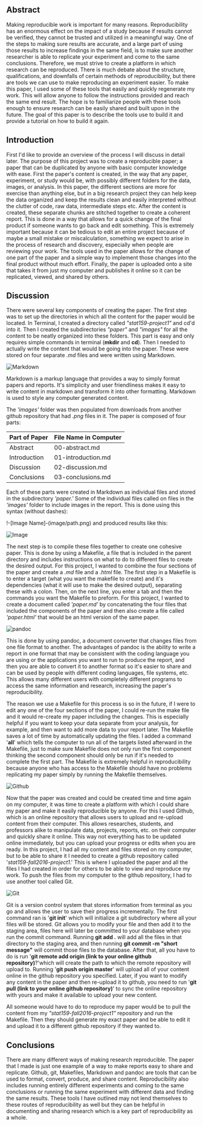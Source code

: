 ## Abstract

Making reproducible work is important for many reasons. Reproducibility has an enormous effect on the impact of a study because if results cannot be verified, they cannot be trusted and utilized in a meaningful way. One of the steps to making sure results are accurate, and a large part of using those results to increase findings in the same field, is to make sure another researcher is able to replicate your experiment and come to the same conclusions. Therefore, we must strive to create a platform in which research can be reproduced. There is much debate about the structure, qualifications, and downfalls of certain methods of reproducibility, but there are tools we can use to make reproducing an experiment easier. To make this paper, I used some of these tools that easily and quickly regenerate my work. This will allow anyone to follow the instructions provided and reach the same end result. The hope is to familiarize people with these tools enough to ensure research can be easily shared and built upon in the future. The goal of this paper is to describe the tools use to build it and provide a tutorial on how to build it again.

## Introduction

First I'd like to provide an overview of the process I will discuss in detail later. The purpose of this project was to create a reproducible paper; a paper that can be duplicated by anyone with basic computer knowledge with ease. First the paper's content is created, in the way that any paper, experiment, or study would be, with possibly different folders for the data, images, or analysis. In this paper, the different sections are more for exercise than anything else, but in a big research project they can help keep the data organized and keep the results clean and easily interpreted without the clutter of code, raw data, intermediate steps etc. After the content is created, these separate chunks are stitched together to create a coherent report. This is done in a way that allows for a quick change of the final product if someone wants to go back and edit something. This is extremely important because it can be tedious to edit an entire project because of maybe a small mistake or miscalculation, something we expect to arise in the process of research and discovery, especially when people are reviewing your work. The tools used in the paper allows for the change of one part of the paper and a simple way to implement those changes into the final product without much effort. Finally, the paper is uploaded onto a site that takes it from just my computer and publishes it online so it can be replicated, viewed, and shared by others. 

## Discussion 

There were several key components of creating the paper. The first step was to set up the directories in which all the content for the paper would be located. In Terminal, I created a directory called *"stat159-project1"* and cd'd into it. Then I created the subdirectories *"paper"* and *"images"* for all the content to be neatly organized into these folders. This part is easy and only requires simple commands in terminal (**mkdir** and **cd**). Then I needed to actually write the content that would be going into the paper. These were stored on four separate *.md* files and were written using Markdown.

![Markdown](../images/markdown-logo.png)

Markdown is a markup language that provides a way to simply format papers and reports. It's simplicity and user friendliness makes it easy to write content in markdown and transform it into other formatting. Markdown is used to style any computer generated content.

The *'images'* folder was then populated from downloads from another github repository that had *.png* files in it. The paper is composed of four parts:

Part of Paper | File Name in Computer
------|-----------------
Abstract | 00-abstract.md
Introduction | 01-introduction.md
Discussion | 02-discussion.md
Conclusions | 03-conclusions.md

Each of these parts were created in Markdown as individual files and stored in the subdirectory *'paper.'* Some of the individual files called on files in the *'images'* folder to include images in the report. This is done using this syntax (without dashes):

!-[Image Name]-(image/path.png)
and produced results like this:

![Image](../images/stat159-logo.png)

The next step is to compile these files together to create one cohesive paper. This is done by using a Makefile, a file that is included in the parent directory and includes instructions on what to do to different files to create the desired output. For this project, I wanted to combine the four sections of the paper and create a *.md* file and a *.html* file. The first step in a Makefile is to enter a target (what you want the makefile to create) and it's dependencies (what it will use to make the desired output), separating these with a colon. Then, on the next line, you enter a tab and then the commands you want the Makefile to preform. For this project, I wanted to create a document called *'paper.md'* by concatenating the four files that included the components of the paper and then also create a file called *'paper.html'* that would be an html version of the same paper. 

![pandoc](../images/pandoc-logo.png)

This is done by using pandoc, a document converter that changes files from one file format to another. The advantages of pandoc is the ability to write a report in one format that may be consistent with the coding language you are using or the applications you want to run to produce the report, and then you are able to convert it to another format so it's easier to share and can be used by people with different coding languages, file systems, etc. This allows many different users with completely different programs to access the same information and research, increasing the paper's reproducibility. 

The reason we use a Makefile for this process is so in the future, if I were to edit any one of the four sections of the paper, I could re-run the make file and it would re-create my paper including the changes. This is especially helpful if you want to keep your data separate from your analysis, for example, and then want to add more data to your report later. The Makefile saves a lot of time by automatically updating the files. I added a command '**all**' which tells the computer to run all of the targets listed afterward in the Makefile, just to make sure Makefile does not only run the first component thinking the second component should only be run if it's needed to complete the first part. The Makefile is extremely helpful in reproducibility because anyone who has access to the Makefile should have no problems replicating my paper simply by running the Makefile themselves.

![Github](../images/github-logo.png)

Now that the paper was created and could be created time and time again on my computer, it was time to create a platform with which I could share my paper and make it easily reproducible  by anyone. For this I used Github, which is an online repository that allows users to upload and re-upload content from their computer. This allows researches, students, and professors alike to manipulate data, projects, reports, etc. on their computer and quickly share it online. This way not everything has to be updated online immediately, but you can upload your progress or edits when you are ready. In this project, I had all my content and files stored on my computer, but to be able to share it I needed to create a github repository called '*stat159-fall2016-project1*.' This is where I uploaded the paper and all the files I had created in order for others to be able to view and reproduce my work. To push the files from my computer to the github repository, I had to use another tool called Git. 

![Git](../images/git-logo.png)

Git is a version control system that stores information from terminal as you go and allows the user to save their progress incrementally. The first command ran is '**git init**' which will initialize a git subdirectory where all your files will be stored. Git allows you to modify your file and then add it to the staging area, files here will later be committed to your database when you run the commit command. Running **git add .** will add all the files in that directory to the staging area, and then running **git commit -m "short message"** will commit those files to the database. After that, all you have to do is run '**git remote add origin (link to your online github repository)**?'which will create the path to which the remote repository will upload to. Running '**git push origin master**' will upload all of your content online in the github repository you specified. Later, if you want to modify any content in the paper and then re-upload it to github, you need to run '**git pull (link to your online github repository)**' to sync the online repository with yours and make it available to upload your new content.

All someone would have to do to reproduce my paper would be to pull the content from my *"stat159-fall2016-project1"* repository and run the Makefile. Then they should generate my exact paper and be able to edit it and upload it to a different github repository if they wanted to.  

## Conclusions

There are many different ways of making research reproducible. The paper that I made is just one example of a way to make reports easy to share and replicate. Github, git, Makefiles, Markdown and pandoc are tools that can be used to format, convert, produce, and share content. Reproducibility also includes running entirely different experiments and coming to the same conclusions or running the same experiment with different data and finding the same results. These tools I have outlined may not lend themselves to these routes of reproducibility as well but they can be helpful in documenting and sharing research which is a key part of reproducibility as a whole. 
